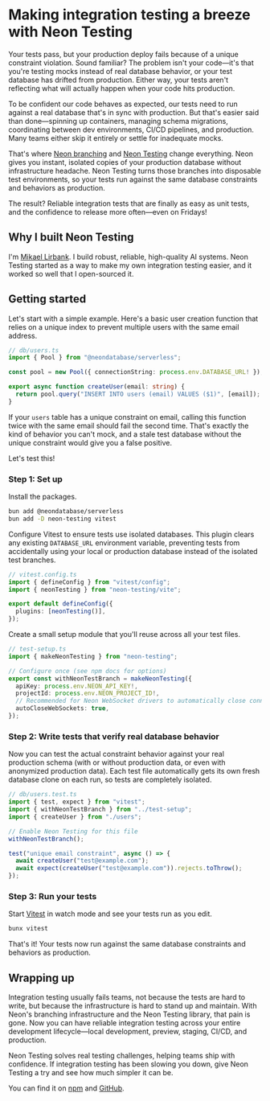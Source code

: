 # Making integration testing a breeze with Neon Testing

Your tests pass, but your production deploy fails because of a unique constraint violation. Sound familiar? The problem isn't your code—it's that you're testing mocks instead of real database behavior, or your test database has drifted from production. Either way, your tests aren't reflecting what will actually happen when your code hits production.

To be confident our code behaves as expected, our tests need to run against a real database that's in sync with production. But that's easier said than done—spinning up containers, managing schema migrations, coordinating between dev environments, CI/CD pipelines, and production. Many teams either skip it entirely or settle for inadequate mocks.

That's where [Neon branching](https://neon.tech/docs/introduction/branching) and [Neon Testing](https://www.npmjs.com/package/neon-testing) change everything. Neon gives you instant, isolated copies of your production database without infrastructure headache. Neon Testing turns those branches into disposable test environments, so your tests run against the same database constraints and behaviors as production.

The result? Reliable integration tests that are finally as easy as unit tests, and the confidence to release more often—even on Fridays!

## Why I built Neon Testing

I'm [Mikael Lirbank](https://www.lirbank.com/). I build robust, reliable, high-quality AI systems. Neon Testing started as a way to make my own integration testing easier, and it worked so well that I open-sourced it.

## Getting started

Let's start with a simple example. Here's a basic user creation function that relies on a unique index to prevent multiple users with the same email address.

```ts
// db/users.ts
import { Pool } from "@neondatabase/serverless";

const pool = new Pool({ connectionString: process.env.DATABASE_URL! });

export async function createUser(email: string) {
  return pool.query("INSERT INTO users (email) VALUES ($1)", [email]);
}
```

If your `users` table has a unique constraint on email, calling this function twice with the same email should fail the second time. That's exactly the kind of behavior you can't mock, and a stale test database without the unique constraint would give you a false positive.

Let's test this!

### Step 1: Set up

Install the packages.

```sh
bun add @neondatabase/serverless
bun add -D neon-testing vitest
```

Configure Vitest to ensure tests use isolated databases. This plugin clears any existing `DATABASE_URL` environment variable, preventing tests from accidentally using your local or production database instead of the isolated test branches.

```ts
// vitest.config.ts
import { defineConfig } from "vitest/config";
import { neonTesting } from "neon-testing/vite";

export default defineConfig({
  plugins: [neonTesting()],
});
```

Create a small setup module that you'll reuse across all your test files.

```ts
// test-setup.ts
import { makeNeonTesting } from "neon-testing";

// Configure once (see npm docs for options)
export const withNeonTestBranch = makeNeonTesting({
  apiKey: process.env.NEON_API_KEY!,
  projectId: process.env.NEON_PROJECT_ID!,
  // Recommended for Neon WebSocket drivers to automatically close connections:
  autoCloseWebSockets: true,
});
```

### Step 2: Write tests that verify real database behavior

Now you can test the actual constraint behavior against your real production schema (with or without production data, or even with anonymized production data). Each test file automatically gets its own fresh database clone on each run, so tests are completely isolated.

```ts
// db/users.test.ts
import { test, expect } from "vitest";
import { withNeonTestBranch } from "../test-setup";
import { createUser } from "./users";

// Enable Neon Testing for this file
withNeonTestBranch();

test("unique email constraint", async () => {
  await createUser("test@example.com");
  await expect(createUser("test@example.com")).rejects.toThrow();
});
```

### Step 3: Run your tests

Start [Vitest](https://vitest.dev/) in watch mode and see your tests run as you edit.

```sh
bunx vitest
```

That's it! Your tests now run against the same database constraints and behaviors as production.

## Wrapping up

Integration testing usually fails teams, not because the tests are hard to write, but because the infrastructure is hard to stand up and maintain. With Neon's branching infrastructure and the Neon Testing library, that pain is gone. Now you can have reliable integration testing across your entire development lifecycle—local development, preview, staging, CI/CD, and production.

Neon Testing solves real testing challenges, helping teams ship with confidence. If integration testing has been slowing you down, give Neon Testing a try and see how much simpler it can be.

You can find it on [npm](https://www.npmjs.com/package/neon-testing) and [GitHub](https://github.com/starmode-base/neon-testing).

